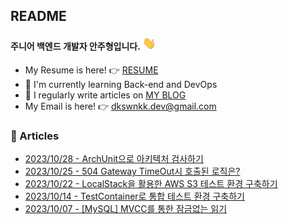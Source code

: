 
## README

#### 주니어 백엔드 개발자 안주형입니다. <img src="https://raw.githubusercontent.com/ABSphreak/ABSphreak/master/gifs/Hi.gif" width="22">
- My Resume is here! 👉 [RESUME](https://www.rallit.com/resumes/12076@dkswnkk.dev/%EC%95%88%EC%A3%BC%ED%98%95?theme=STANDARD)
- 🌱 I'm currently learning Back-end and DevOps
- 📝 I regularly write articles on [MY BLOG](https://dkswnkk.tistory.com/)
- My Email is here! 👉  dkswnkk.dev@gmail.com

### 📖 Articles

- [2023/10/28 - ArchUnit으로 아키텍처 검사하기](https://dkswnkk.tistory.com/724) <br/>
- [2023/10/25 - 504 Gateway TimeOut시 호출된 로직은?](https://dkswnkk.tistory.com/722) <br/>
- [2023/10/22 - LocalStack을 활용한 AWS S3 테스트 환경 구축하기](https://dkswnkk.tistory.com/720) <br/>
- [2023/10/14 - TestContainer로 통합 테스트 환경 구축하기](https://dkswnkk.tistory.com/719) <br/>
- [2023/10/07 - [MySQL] MVCC를 통한 잠금없는 읽기](https://dkswnkk.tistory.com/718) <br/>
